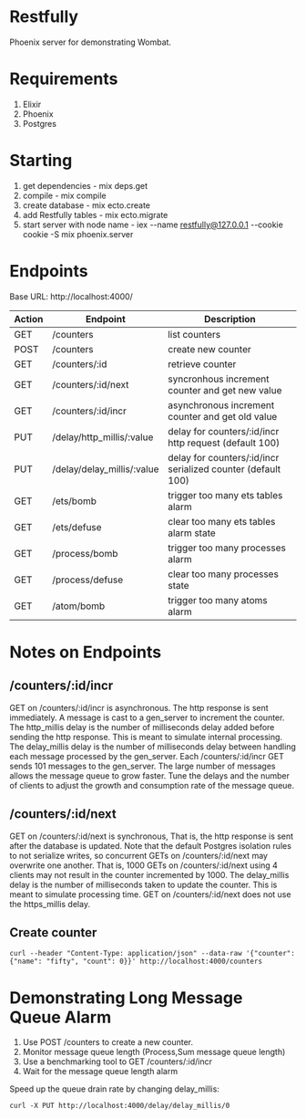 # Restfully

Phoenix server for demonstrating Wombat.

# Requirements

1. Elixir
2. Phoenix
3. Postgres

# Starting

1. get dependencies - mix deps.get
2. compile - mix compile
3. create database - mix ecto.create
4. add Restfully tables - mix ecto.migrate
5. start server with node name - iex --name restfully@127.0.0.1 --cookie cookie -S mix phoenix.server


# Endpoints

Base URL: http://localhost:4000/

Action | Endpoint | Description
------ | -------- | -----------
GET    | /counters | list counters
POST   | /counters | create new counter
GET    | /counters/:id | retrieve counter
GET    | /counters/:id/next | syncronhous increment counter and get new value
GET    | /counters/:id/incr | asynchronous increment counter and get old value
PUT    | /delay/http_millis/:value | delay for counters/:id/incr http request (default 100)
PUT    | /delay/delay_millis/:value | delay for counters/:id/incr serialized counter (default 100)
GET    | /ets/bomb | trigger too many ets tables alarm
GET    | /ets/defuse | clear too many ets tables alarm state
GET    | /process/bomb | trigger too many processes alarm
GET    | /process/defuse | clear too many processes state
GET    | /atom/bomb | trigger too many atoms alarm

# Notes on Endpoints

## /counters/:id/incr

GET on /counters/:id/incr is asynchronous. The http response is
sent immediately. A message is cast to a gen_server to increment
the counter. The http_millis delay is the number of milliseconds
delay added before sending the http response. This is meant to
simulate internal processing. The delay_millis delay is the
number of milliseconds delay between handling each message processed
by the gen_server. Each /counters/:id/incr GET sends 101 messages
to the gen_server. The large number of messages allows the message
queue to grow faster. Tune the delays and the number of clients
to adjust the growth and consumption rate of the message queue.

## /counters/:id/next

GET on /counters/:id/next is synchronous, That is, the http response is
sent after the database is updated. Note that the default
Postgres isolation rules to not serialize writes, so concurrent
GETs on /counters/:id/next may overwrite one another. That is,
1000 GETs on /counters/:id/next using 4 clients may not result in
the counter incremented by 1000. The delay_millis delay is the
number of milliseconds taken to update the counter. This is meant to
simulate processing time. GET on /counters/:id/next does not
use the https_millis delay.

## Create counter
```
curl --header "Content-Type: application/json" --data-raw '{"counter": {"name": "fifty", "count": 0}}' http://localhost:4000/counters
```

# Demonstrating Long Message Queue Alarm

1. Use POST /counters to create a new counter.
2. Monitor message queue length (Process,Sum message queue length)
3. Use a benchmarking tool to GET /counters/:id/incr
4. Wait for the message queue length alarm

Speed up the queue drain rate by changing delay_millis:
```
curl -X PUT http://localhost:4000/delay/delay_millis/0
```
